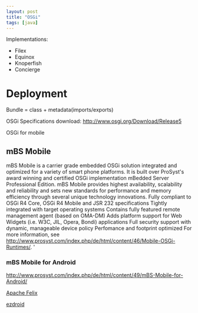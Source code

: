 ```yaml
---
layout: post
title: "OSGi"
tags: [java]
---
```



Implementations: 

* Filex
* Equinox
* Knoperfish
* Concierge

# Deployment
Bundle = class + metadata(imports/exports)

OSGi Specifications download: http://www.osgi.org/Download/Release5


OSGi for mobile 


## mBS Mobile
mBS Mobile is a carrier grade embedded OSGi solution integrated and optimized for a variety of smart phone platforms. It is built over ProSyst's award winning and certified OSGi implementation mBedded Server Professional Edition. mBS Mobile provides highest availability, scalability and reliability and sets new standards for performance and memory efficiency through several unique technology innovations.
Fully compliant to OSGi R4 Core, OSGi R4 Mobile and JSR 232 specifications
Tightly integrated with target operating systems Contains fully featured remote management agent (based on OMA-DM)
Adds platform support for Web Widgets (i.e. W3C, JIL, Opera, Bondi) applications
Full security support with dynamic, manageable device policy
Perfomance and footprint optimized
For more information, see http://www.prosyst.com/index.php/de/html/content/46/Mobile-OSGi-Runtimes/.
'


### mBS Mobile for Android 
http://www.prosyst.com/index.php/de/html/content/49/mBS-Mobile-for-Android/


[Apache Felix](http://felix.apache.org/site/index.html)



[ezdroid](http://www.ezdroid.com/)
